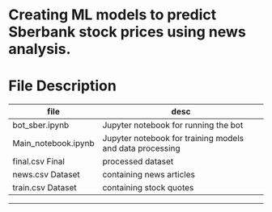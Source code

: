 # Creating ML models to predict Sberbank stock prices using news analysis.


# File	Description

|file|desc|
|-----|------|
|bot_sber.ipynb |	Jupyter notebook for running the bot|
|Main_notebook.ipynb |	Jupyter notebook for training models and data processing|
|final.csv	Final| processed dataset|
|news.csv	Dataset| containing news articles|
|train.csv	Dataset| containing stock quotes|
-----------
